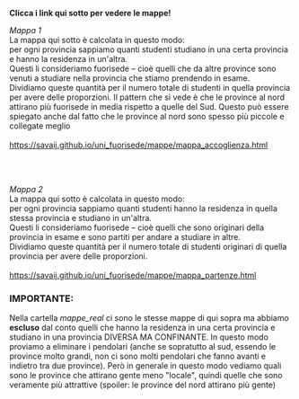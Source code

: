 <b> Clicca i link qui sotto per vedere le mappe! </b>

<i> Mappa 1 </i> <br>
La mappa qui sotto è calcolata in questo modo: <br>
per ogni provincia sappiamo quanti studenti studiano in una certa provincia e hanno la residenza in un'altra. <br>
Questi li consideriamo fuorisede – cioè quelli che da altre province sono venuti a studiare nella provincia che stiamo prendendo in esame. <br>
Dividiamo queste quantità per il numero totale di studenti in quella provincia per avere delle proporzioni. Il pattern che si vede è che le province
al nord attirano più fuorisede in media rispetto a quelle del Sud. Questo può essere spiegato anche dal fatto che le province al nord sono spesso più
piccole e collegate meglio<br>
<br>
https://savaij.github.io/uni_fuorisede/mappe/mappa_accoglienza.html 
 
 <br><br>
 
<i> Mappa 2 </i> <br>
La mappa qui sotto è calcolata in questo modo: <br>
per ogni provincia sappiamo quanti studenti hanno la residenza in quella stessa provincia e studiano in un'altra. <br>
Questi li consideriamo fuorisede – cioè quelli che sono originari della provincia in esame e sono partiti per andare a studiare in altre. <br>
Dividiamo queste quantità per il numero totale di studenti originari di quella provincia per avere delle proporzioni.<br>
<br>
https://savaij.github.io/uni_fuorisede/mappe/mappa_partenze.html



<h3> IMPORTANTE:</h3> Nella cartella <i>mappe_real</i> ci sono le stesse mappe di qui sopra ma abbiamo <b>escluso</b> dal conto quelli che hanno la residenza in una certa provincia e studiano in una provincia DIVERSA MA CONFINANTE. In questo modo proviamo a eliminare i pendolari (anche se sopratutto al sud, essendo le province molto grandi, non ci sono molti pendolari che fanno avanti e indietro tra due province). Però in generale in questo modo vediamo quali sono le province che attirano gente meno "locale", quindi quelle che sono veramente più attrattive (spoiler: le province del nord attirano più gente)
